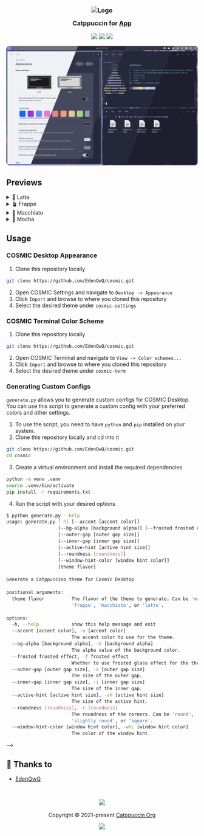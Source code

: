 <h3 align="center">
	<img src="https://raw.githubusercontent.com/catppuccin/catppuccin/main/assets/logos/exports/1544x1544_circle.png" width="100" alt="Logo"/><br/>
	<img src="https://raw.githubusercontent.com/catppuccin/catppuccin/main/assets/misc/transparent.png" height="30" width="0px"/>
	Catppuccin for <a href="https://github.com/catppuccin/template">App</a>
	<img src="https://raw.githubusercontent.com/catppuccin/catppuccin/main/assets/misc/transparent.png" height="30" width="0px"/>
</h3>

<p align="center">
	<a href="https://github.com/catppuccin/template/stargazers"><img src="https://img.shields.io/github/stars/edenqwq/cosmic?colorA=363a4f&colorB=b7bdf8&style=for-the-badge"></a>
	<a href="https://github.com/catppuccin/template/issues"><img src="https://img.shields.io/github/issues/edenqwq/cosmic?colorA=363a4f&colorB=f5a97f&style=for-the-badge"></a>
	<a href="https://github.com/catppuccin/template/contributors"><img src="https://img.shields.io/github/contributors/edenqwq/cosmic?colorA=363a4f&colorB=a6da95&style=for-the-badge"></a>
</p>

<p align="center">
	<img src="assets/preview.webp"/>
</p>

## Previews

<details>
<summary>🌻 Latte</summary>
<img src="assets/latte.webp"/>
</details>
<details>
<summary>🪴 Frappé</summary>
<img src="assets/frappe.webp"/>
</details>
<details>
<summary>🌺 Macchiato</summary>
<img src="assets/macchiato.webp"/>
</details>
<details>
<summary>🌿 Mocha</summary>
<img src="assets/mocha.webp"/>
</details>

## Usage

### COSMIC Desktop Appearance

1. Clone this repository locally

```bash
git clone https://github.com/EdenQwQ/cosmic.git
```

2. Open COSMIC Settings and navigate to `Desktop -> Appearance`
3. Click `Import` and browse to where you cloned this repository
4. Select the desired theme under `cosmic-settings`

### COSMIC Terminal Color Scheme

1. Clone this repository locally

```bash
git clone https://github.com/EdenQwQ/cosmic.git
```

2. Open COSMIC Terminal and navigate to `View -> Color schemes...`
3. Click `Import` and browse to where you cloned this repository
4. Select the desired theme under `cosmic-term`

### Generating Custom Configs

`generate.py` allows you to generate custom configs for COSMIC Desktop.
You can use this script to generate a custom config with your preferred colors and other settings.

1. To use the script, you need to have `python` and `pip` installed on your system.
2. Clone this repository locally and cd into it

```bash
git clone https://github.com/EdenQwQ/cosmic.git
cd cosmic
```

3. Create a virtual environment and install the required dependencies

```bash
python -m venv .venv
source .venv/bin/activate
pip install -r requirements.txt
```

4. Run the script with your desired options

```bash
$ python generate.py --help
usage: generate.py [-h] [--accent [accent color]]
                   [--bg-alpha [background alpha]] [--frosted frosted effect]
                   [--outer-gap [outer gap size]]
                   [--inner-gap [inner gap size]]
                   [--active-hint [active hint size]]
                   [--roundness [roundness]]
                   [--window-hint-color [window hint color]]
                   [theme flavor]

Generate a Catppuccino theme for Cosmic Desktop

positional arguments:
  theme flavor          The flavor of the theme to generate. Can be 'mocha',
                        'frappe', 'macchiato', or 'latte'.

options:
  -h, --help            show this help message and exit
  --accent [accent color], -a [accent color]
                        The accent color to use for the theme.
  --bg-alpha [background alpha], -b [background alpha]
                        The alpha value of the background color.
  --frosted frosted effect, -f frosted effect
                        Whether to use frosted glass effect for the theme.
  --outer-gap [outer gap size], -o [outer gap size]
                        The size of the outer gap.
  --inner-gap [inner gap size], -i [inner gap size]
                        The size of the inner gap.
  --active-hint [active hint size], -ah [active hint size]
                        The size of the active hint.
  --roundness [roundness], -r [roundness]
                        The roundness of the corners. Can be 'round',
                        'slightly round', or 'square'.
  --window-hint-color [window hint color], -whc [window hint color]
                        The color of the window hint.
```

<!-- <!-- this section is optional --> -->
<!-- ## 🙋 FAQ -->

<!-- -	Q: **_"Where can I find the doc?"_**\ -->
<!-- 	A: Run `:help theme` -->

## 💝 Thanks to

- [EdenQwQ](https://github.com/EdenQwQ)

&nbsp;

<p align="center">
	<img src="https://raw.githubusercontent.com/catppuccin/catppuccin/main/assets/footers/gray0_ctp_on_line.svg?sanitize=true" />
</p>

<p align="center">
	Copyright &copy; 2021-present <a href="https://github.com/catppuccin" target="_blank">Catppuccin Org</a>
</p>

<p align="center">
	<a href="https://github.com/catppuccin/catppuccin/blob/main/LICENSE"><img src="https://img.shields.io/static/v1.svg?style=for-the-badge&label=License&message=MIT&logoColor=d9e0ee&colorA=363a4f&colorB=b7bdf8"/></a>
</p>
